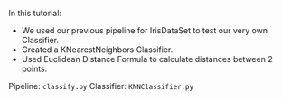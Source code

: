 In this tutorial:

* We used our previous pipeline for IrisDataSet to test our very own Classifier.
* Created a KNearestNeighbors Classifier.
* Used Euclidean Distance Formula to calculate distances between 2 points.

Pipeline: `classify.py`
Classifier: `KNNClassifier.py`
